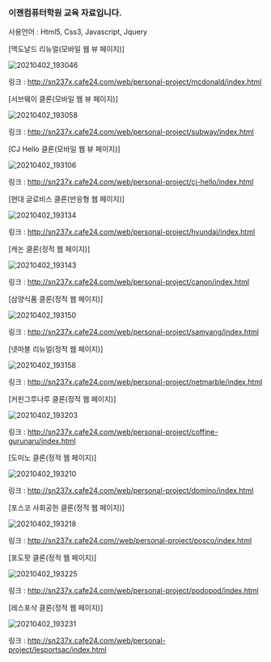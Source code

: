 ### 이젠컴퓨터학원 교육 자료입니다.

사용언어 : Html5, Css3, Javascript, Jquery

[맥도날드 리뉴얼(모바일 웹 뷰 페이지)]

![20210402_193046](https://user-images.githubusercontent.com/60591071/113408559-894bab00-93ea-11eb-96a8-8d5157f9b4c8.png)

링크 : http://sn237x.cafe24.com/web/personal-project/mcdonald/index.html

[서브웨이 클론(모바일 웹 뷰 페이지)]

![20210402_193058](https://user-images.githubusercontent.com/60591071/113408564-8a7cd800-93ea-11eb-8fe8-7579befaea4f.png)

링크 : http://sn237x.cafe24.com/web/personal-project/subway/index.html

[CJ Hello 클론(모바일 웹 뷰 페이지)]

![20210402_193106](https://user-images.githubusercontent.com/60591071/113408568-8b156e80-93ea-11eb-830d-abaafd2391ca.png)

링크 : http://sn237x.cafe24.com/web/personal-project/cj-hello/index.html

[현대 글로비스 클론(반응형 웹 페이지)]

![20210402_193134](https://user-images.githubusercontent.com/60591071/113408616-9e283e80-93ea-11eb-8d0f-c1e456f2acc8.png)

링크 : http://sn237x.cafe24.com/web/personal-project/hyundai/index.html

[캐논 클론(정적 웹 페이지)]

![20210402_193143](https://user-images.githubusercontent.com/60591071/113408617-9ec0d500-93ea-11eb-89ce-b14fc14bec90.png)

링크 : http://sn237x.cafe24.com/web/personal-project/canon/index.html

[삼양식품 클론(정적 웹 페이지)]

![20210402_193150](https://user-images.githubusercontent.com/60591071/113408618-9ec0d500-93ea-11eb-8cc8-9be928f31904.png)

링크 : http://sn237x.cafe24.com/web/personal-project/samyang/index.html

[넷마블 리뉴얼(정적 웹 페이지)]

![20210402_193158](https://user-images.githubusercontent.com/60591071/113408620-9f596b80-93ea-11eb-931f-d6a1802c5d52.png)

링크 : http://sn237x.cafe24.com/web/personal-project/netmarble/index.html

[커핀그루나루 클론(정적 웹 페이지)]

![20210402_193203](https://user-images.githubusercontent.com/60591071/113408622-9f596b80-93ea-11eb-8ca6-1db0e78efcd9.png)

링크 : http://sn237x.cafe24.com/web/personal-project/coffine-gurunaru/index.html

[도미노 클론(정적 웹 페이지)]

![20210402_193210](https://user-images.githubusercontent.com/60591071/113408624-9ff20200-93ea-11eb-9842-f6b68daec198.png)

링크 : http://sn237x.cafe24.com/web/personal-project/domino/index.html

[포스코 사회공헌 클론(정적 웹 페이지)]

![20210402_193218](https://user-images.githubusercontent.com/60591071/113408626-9ff20200-93ea-11eb-9e4c-ebebf2c7392e.png)

링크 : http://sn237x.cafe24.com//web/personal-project/posco/index.html

[포도팟 클론(정적 웹 페이지)]

![20210402_193225](https://user-images.githubusercontent.com/60591071/113408627-a08a9880-93ea-11eb-9bad-709ca6a28d03.png)

링크 : http://sn237x.cafe24.com/web/personal-project/podopod/index.html

[레스포삭 클론(정적 웹 페이지)]

![20210402_193231](https://user-images.githubusercontent.com/60591071/113408629-a08a9880-93ea-11eb-994f-330225320821.png)

링크 : http://sn237x.cafe24.com/web/personal-project/lesportsac/index.html
